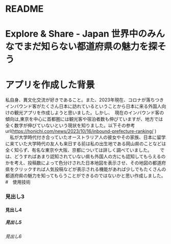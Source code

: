 # README
# Explore & Share - Japan  世界中のみんなでまだ知らない都道府県の魅力を探そう
# アプリを作成した背景
私自身、異文化交流が好きであること。また、2023年現在、コロナが落ちつきインバウンド客がたくさん日本に訪れているということから日本に来る外国人向けの観光アプリを作成しようと思いました。しかし、　現在のインバウンド客の傾向は,東京を中心に首都圏には観光客や宿泊者数も伸びていますが、地方では全く数字が伸びていないという現状を知りました。以下その参考url(https://honichi.com/news/2023/10/16/inbound-prefecture-ranking/ )  　私が大学時代付き合っていたオーストラリア人の彼女やその家族、日本に留学に来ていた大学時代の友人も来日する前は私の出生地である岡山県のことなどは全く知らず、有名な東京や大阪、京都については詳しく調べていました。　　
では、どうすればあまり認知されていない県も外国人の方にも認知してもらえるのかを考え、投稿数によって色分けされた日本地図を表示させ、その地図の都道府県をクリックすれば人気投稿などが表示される機能があれば少しでもたくさんの都道府県の魅力を知ってもらうことができるのではないかと思い作成しました。
#　使用技術
### 見出し3
#### 見出し4
##### 見出し5
###### 見出し6
